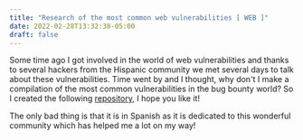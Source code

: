 ```yaml
---
title: "Research of the most common web vulnerabilities [ WEB ]"
date: 2022-02-28T13:32:38-05:00
draft: false
---
```


Some time ago I got involved in the world of web vulnerabilities and thanks to several hackers from the Hispanic community we met several days to talk about these vulnerabilities. Time went by and I thought, why don't I make a compilation of the most common vulnerabilities in the bug bounty world? So I created the following [repository](https://github.com/h4ns21/CommonWebVulns), I hope you like it!

The only bad thing is that it is in Spanish as it is dedicated to this wonderful community which has helped me a lot on my way!

